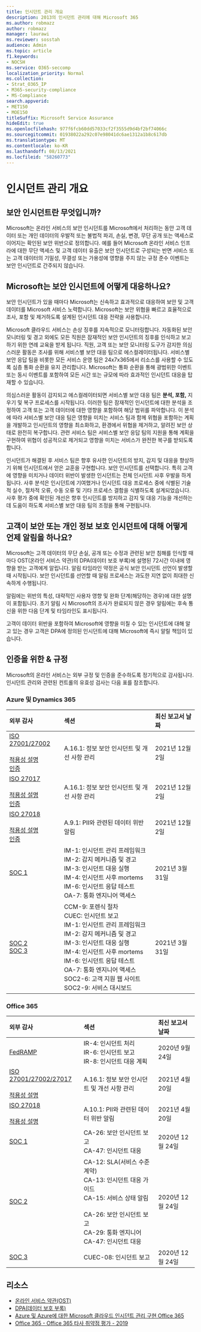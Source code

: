 ```yaml
---
title: 인시던트 관리 개요
description: 2013의 인시던트 관리에 대해 Microsoft 365
ms.author: robmazz
author: robmazz
manager: laurawi
ms.reviewer: sosstah
audience: Admin
ms.topic: article
f1.keywords:
- NOCSH
ms.service: O365-seccomp
localization_priority: Normal
ms.collection:
- Strat_O365_IP
- M365-security-compliance
- MS-Compliance
search.appverid:
- MET150
- MOE150
titleSuffix: Microsoft Service Assurance
hideEdit: true
ms.openlocfilehash: 977f6fcb60dd57033cf2f3555d9d4bf2bf74066c
ms.sourcegitcommit: 01938022a292c07e98041dc6ae1312a1b8c617db
ms.translationtype: MT
ms.contentlocale: ko-KR
ms.lasthandoff: 08/13/2021
ms.locfileid: "58260773"
---
```

# <a name="incident-management-overview"></a>인시던트 관리 개요

## <a name="what-is-a-security-incident"></a>보안 인시던트란 무엇입니까?

Microsoft는 온라인 서비스의 보안 인시던트를 Microsoft에서 처리하는 동안 고객 데이터 또는 개인 데이터의 우발적 또는 불법적 파괴, 손실, 변경, 무단 공개 또는 액세스로 이어지는 확인된 보안 위반으로 정의합니다. 예를 들어 Microsoft 온라인 서비스 인프라에 대한 무단 액세스 및 고객 데이터 유출은 보안 인시던트로 구성되는 반면 서비스 또는 고객 데이터의 기밀성, 무결성 또는 가용성에 영향을 주지 않는 규정 준수 이벤트는 보안 인시던트로 간주되지 않습니다.

## <a name="how-does-microsoft-respond-to-security-incidents"></a>Microsoft는 보안 인시던트에 어떻게 대응하나요?

보안 인시던트가 있을 때마다 Microsoft는 신속하고 효과적으로 대응하여 보안 및 고객 데이터를 Microsoft 서비스 노력합니다. Microsoft는 보안 위협을 빠르고 효율적으로 조사, 포함 및 제거하도록 설계된 인시던트 대응 전략을 사용합니다.

Microsoft 클라우드 서비스는 손상 징후를 지속적으로 모니터링합니다. 자동화된 보안 모니터링 및 경고 외에도 모든 직원은 잠재적인 보안 인시던트의 징후를 인식하고 보고하기 위한 연례 교육을 받게 됩니다. 직원, 고객 또는 보안 모니터링 도구가 감지한 의심스러운 활동은 조사를 위해 서비스별 보안 대응 팀으로 에스컬레이터됩니다. 서비스별 보안 응답 팀을 비롯한 모든 서비스 운영 팀은 24x7x365에서 리소스를 사용할 수 있도록 심층 통화 순환을 유지 관리합니다. Microsoft는 통화 순환을 통해 광범위한 이벤트 또는 동시 이벤트를 포함하여 모든 시간 또는 규모에 따라 효과적인 인시던트 대응을 탑재할 수 있습니다.

의심스러운 활동이 감지되고 에스컬레이터되면 서비스별 보안 대응 팀은 **분석, 포함,** 지우기 및 복구 프로세스를 시작됩니다. 이러한 팀은 잠재적인 인시던트에 대한 분석을 조정하여 고객 또는 고객 데이터에 대한 영향을 포함하여 해당 범위를 파악합니다. 이 분석에 따라 서비스별 보안 대응 팀은 영향을 미치는 서비스 팀과 함께 위협을 포함하는 계획을 개발하고 인시던트의 영향을 최소화하고, 환경에서 위협을 제거하고, 알려진 보안 상태로 완전히 복구합니다. 관련 서비스 팀은 서비스별 보안 응답 팀의 지원을 통해 계획을 구현하여 위협이 성공적으로 제거되고 영향을 미치는 서비스가 완전한 복구를 받되도록 합니다.

인시던트가 해결된 후 서비스 팀은 향후 유사한 인시던트의 방지, 감지 및 대응을 향상하기 위해 인시던트에서 얻은 교훈을 구현합니다. 보안 인시던트를 선택합니다. 특히 고객에 영향을 미치거나 데이터 위반이 발생한 인시던트는 전체 인시던트 사후 우발을 하게 됩니다. 사후 분석은 인시던트에 기여했거나 인시던트 대응 프로세스 중에 식별된 기술적 실수, 절차적 오류, 수동 오류 및 기타 프로세스 결함을 식별하도록 설계되었습니다. 사후 평가 중에 확인된 개선은 향후 인시던트를 방지하고 감지 및 대응 기능을 개선하는 데 도움이 하도록 서비스별 보안 대응 팀의 조정을 통해 구현됩니다.

## <a name="how-and-when-are-customers-notified-of-security-or-privacy-incidents"></a>고객이 보안 또는 개인 정보 보호 인시던트에 대해 어떻게 언제 알림을 하나요?

Microsoft는 고객 데이터의 무단 손실, 공개 또는 수정과 관련된 보안 침해를 인식할 때마다 OST(온라인 서비스 약관)의 DPA(데이터 보호 부록)에 설명된 72시간 이내에 영향을 받는 고객에게 알립니다. 알림 타임라인 약정은 공식 보안 인시던트 선언이 발생할 때 시작됩니다. 보안 인시던트를 선언할 때 알림 프로세스는 과도한 지연 없이 최대한 신속하게 수행됩니다.

알림에는 위반의 특성, 대략적인 사용자 영향 및 완화 단계(해당하는 경우)에 대한 설명이 포함됩니다. 초기 알림 시 Microsoft의 조사가 완료되지 않은 경우 알림에는 후속 통신을 위한 다음 단계 및 타임라인도 표시됩니다.

고객이 데이터 위반을 포함하여 Microsoft에 영향을 미칠 수 있는 인시던트에 대해 알고 있는 경우 고객은 DPA에 정의된 인시던트에 대해 Microsoft에 즉시 알릴 책임이 있습니다.

## <a name="related-external-regulations--certifications"></a>인증을 위한 & 규정

Microsoft의 온라인 서비스는 외부 규정 및 인증을 준수하도록 정기적으로 감사됩니다. 인시던트 관리와 관련된 컨트롤의 유효성 검사는 다음 표를 참조합니다.

### <a name="azure-and-dynamics-365"></a>Azure 및 Dynamics 365

| **외부 감사** | **섹션** | **최신 보고서 날짜** |
|:--------------------|:------------|:-----------------------|
| [ISO 27001/27002](https://servicetrust.microsoft.com/ViewPage/MSComplianceGuideV3?command=Download&downloadType=Document&downloadId=e9116047-f327-430c-a83f-166b7e561ad6&tab=7027ead0-3d6b-11e9-b9e1-290b1eb4cdeb&docTab=7027ead0-3d6b-11e9-b9e1-290b1eb4cdeb_ISO_Reports) <br><br> [적용성 설명](https://servicetrust.microsoft.com/ViewPage/MSComplianceGuideV3?command=Download&downloadType=Document&downloadId=00af6c3e-7f3e-4e0d-8b0e-79f45ef2cef1&tab=7027ead0-3d6b-11e9-b9e1-290b1eb4cdeb&docTab=7027ead0-3d6b-11e9-b9e1-290b1eb4cdeb_ISO_Reports) <br> [인증](https://servicetrust.microsoft.com/ViewPage/MSComplianceGuideV3?command=Download&downloadType=Document&downloadId=d7af5304-3a31-40e6-9abb-e26352305d41&tab=7027ead0-3d6b-11e9-b9e1-290b1eb4cdeb&docTab=7027ead0-3d6b-11e9-b9e1-290b1eb4cdeb_ISO_Reports) | A.16.1: 정보 보안 인시던트 및 개선 사항 관리 | 2021년 12월 2일 |
| [ISO 27017](https://servicetrust.microsoft.com/ViewPage/MSComplianceGuideV3?command=Download&downloadType=Document&downloadId=e9116047-f327-430c-a83f-166b7e561ad6&tab=7027ead0-3d6b-11e9-b9e1-290b1eb4cdeb&docTab=7027ead0-3d6b-11e9-b9e1-290b1eb4cdeb_ISO_Reports) <br><br> [적용성 설명](https://servicetrust.microsoft.com/ViewPage/MSComplianceGuideV3?command=Download&downloadType=Document&downloadId=a3bca0ac-867d-4204-b66b-13665f5f1e8d&tab=7027ead0-3d6b-11e9-b9e1-290b1eb4cdeb&docTab=7027ead0-3d6b-11e9-b9e1-290b1eb4cdeb_ISO_Reports) <br> [인증](https://servicetrust.microsoft.com/ViewPage/MSComplianceGuideV3?command=Download&downloadType=Document&downloadId=25718a8a-f34d-41e1-a95a-c49246508787&tab=7027ead0-3d6b-11e9-b9e1-290b1eb4cdeb&docTab=7027ead0-3d6b-11e9-b9e1-290b1eb4cdeb_ISO_Reports) | A.16.1: 정보 보안 인시던트 및 개선 사항 관리 | 2021년 12월 2일 |
| [ISO 27018](https://servicetrust.microsoft.com/ViewPage/MSComplianceGuideV3?command=Download&downloadType=Document&downloadId=e9116047-f327-430c-a83f-166b7e561ad6&tab=7027ead0-3d6b-11e9-b9e1-290b1eb4cdeb&docTab=7027ead0-3d6b-11e9-b9e1-290b1eb4cdeb_ISO_Reports) <br><br> [적용성 설명](https://servicetrust.microsoft.com/ViewPage/MSComplianceGuideV3?command=Download&downloadType=Document&downloadId=00af6c3e-7f3e-4e0d-8b0e-79f45ef2cef1&tab=7027ead0-3d6b-11e9-b9e1-290b1eb4cdeb&docTab=7027ead0-3d6b-11e9-b9e1-290b1eb4cdeb_ISO_Reports) <br> [인증](https://servicetrust.microsoft.com/ViewPage/MSComplianceGuideV3?command=Download&downloadType=Document&downloadId=56904fc3-0942-4ff5-9eef-7cabc751a25c&tab=7027ead0-3d6b-11e9-b9e1-290b1eb4cdeb&docTab=7027ead0-3d6b-11e9-b9e1-290b1eb4cdeb_ISO_Reports) | A.9.1: PII와 관련된 데이터 위반 알림  | 2021년 12월 2일 |
| [SOC 1](https://servicetrust.microsoft.com/ViewPage/MSComplianceGuideV3?command=Download&downloadType=Document&downloadId=b8721ebd-af20-42fe-b22f-8332b0a19517&tab=7027ead0-3d6b-11e9-b9e1-290b1eb4cdeb&docTab=7027ead0-3d6b-11e9-b9e1-290b1eb4cdeb_SOC_%2F_SSAE_16_Reports) | IM-1: 인시던트 관리 프레임워크 <br> IM-2: 감지 메커니즘 및 경고 <br> IM-3: 인시던트 대응 실행 <br> IM-4: 인시던트 사후 mortems <br> IM-6: 인시던트 응답 테스트 <br> OA-7: 통화 엔지니어 액세스 | 2021년 3월 31일 |
| [SOC 2](https://servicetrust.microsoft.com/ViewPage/MSComplianceGuideV3?command=Download&downloadType=Document&downloadId=234a0f57-83c1-4afc-a586-a0e7a59592f7&tab=7027ead0-3d6b-11e9-b9e1-290b1eb4cdeb&docTab=7027ead0-3d6b-11e9-b9e1-290b1eb4cdeb_SOC_%2F_SSAE_16_Reports) <br> [SOC 3](https://servicetrust.microsoft.com/ViewPage/MSComplianceGuideV3?command=Download&downloadType=Document&downloadId=75c8cbf6-e456-473c-a05e-34fea888ec2a&tab=7027ead0-3d6b-11e9-b9e1-290b1eb4cdeb&docTab=7027ead0-3d6b-11e9-b9e1-290b1eb4cdeb_SOC_%2F_SSAE_16_Reports) | CCM-9: 포렌식 절차 <br> CUEC: 인시던트 보고 <br> IM-1: 인시던트 관리 프레임워크 <br> IM-2: 감지 메커니즘 및 경고 <br> IM-3: 인시던트 대응 실행 <br> IM-4: 인시던트 사후 mortems <br> IM-6: 인시던트 응답 테스트 <br> OA-7: 통화 엔지니어 액세스 <br> SOC2-6: 고객 지원 웹 사이트 <br> SOC2-9: 서비스 대시보드 | 2021년 3월 31일 |

### <a name="office-365"></a>Office 365

| **외부 감사** | **섹션** | **최신 보고서 날짜** |
|:--------------------|:------------|:-----------------------|
| [FedRAMP](https://compliance.microsoft.com/compliancemanager) | IR-4: 인시던트 처리 <br> IR-6: 인시던트 보고 <br> IR-8: 인시던트 대응 계획 | 2020년 9월 24일 |
| [ISO 27001/27002/27017](https://servicetrust.microsoft.com/ViewPage/MSComplianceGuideV3?command=Download&downloadType=Document&downloadId=8d625374-4f2d-49f8-9d37-a4281ba98222&tab=7027ead0-3d6b-11e9-b9e1-290b1eb4cdeb&docTab=7027ead0-3d6b-11e9-b9e1-290b1eb4cdeb_ISO_Reports) <br><br> [적용성 설명](https://servicetrust.microsoft.com/ViewPage/MSComplianceGuideV3?command=Download&downloadType=Document&downloadId=c0df4ce8-c77e-4183-84eb-c8688470d8b1&tab=7027ead0-3d6b-11e9-b9e1-290b1eb4cdeb&docTab=7027ead0-3d6b-11e9-b9e1-290b1eb4cdeb_ISO_Reports) | A.16.1: 정보 보안 인시던트 및 개선 사항 관리 | 2021년 4월 20일 |
| [ISO 27018](https://servicetrust.microsoft.com/ViewPage/MSComplianceGuideV3?command=Download&downloadType=Document&downloadId=8d625374-4f2d-49f8-9d37-a4281ba98222&tab=7027ead0-3d6b-11e9-b9e1-290b1eb4cdeb&docTab=7027ead0-3d6b-11e9-b9e1-290b1eb4cdeb_ISO_Reports) <br><br> [적용성 설명](https://servicetrust.microsoft.com/ViewPage/MSComplianceGuideV3?command=Download&downloadType=Document&downloadId=c0df4ce8-c77e-4183-84eb-c8688470d8b1&tab=7027ead0-3d6b-11e9-b9e1-290b1eb4cdeb&docTab=7027ead0-3d6b-11e9-b9e1-290b1eb4cdeb_ISO_Reports) | A.10.1: PII와 관련된 데이터 위반 알림  | 2021년 4월 20일 |
| [SOC 1](https://servicetrust.microsoft.com/ViewPage/MSComplianceGuideV3?command=Download&downloadType=Document&downloadId=90df3f9c-3aaf-4dbf-99d0-ca9f2991721b&tab=7027ead0-3d6b-11e9-b9e1-290b1eb4cdeb&docTab=7027ead0-3d6b-11e9-b9e1-290b1eb4cdeb_SOC_%2F_SSAE_16_Reports) | CA-26: 보안 인시던트 보고 <br> CA-47: 인시던트 대응 | 2020년 12월 24일 |
| [SOC 2](https://servicetrust.microsoft.com/ViewPage/MSComplianceGuideV3?command=Download&downloadType=Document&downloadId=a73c1738-7892-42b7-acd3-87b6371c53f6&tab=7027ead0-3d6b-11e9-b9e1-290b1eb4cdeb&docTab=7027ead0-3d6b-11e9-b9e1-290b1eb4cdeb_SOC_%2F_SSAE_16_Reports) | CA-12: SLA(서비스 수준 계약) <br> CA-13: 인시던트 대응 가이드 <br> CA-15: 서비스 상태 알림  <br>  <br> CA-26: 보안 인시던트 보고 <br> CA-29: 통화 엔지니어 <br> CA-47: 인시던트 대응 | 2020년 12월 24일 |
| [SOC 3](https://servicetrust.microsoft.com/ViewPage/MSComplianceGuideV3?command=Download&downloadType=Document&downloadId=274054e5-4968-48d2-bf94-9a8eda5d7a93&tab=7027ead0-3d6b-11e9-b9e1-290b1eb4cdeb&docTab=7027ead0-3d6b-11e9-b9e1-290b1eb4cdeb_SOC_%2F_SSAE_16_Reports) | CUEC-08: 인시던트 보고  | 2020년 12월 24일  |

## <a name="resources"></a>리소스

- [온라인 서비스 약관(OST)](https://www.microsoft.com/licensing/product-licensing/products)
- [DPA(데이터 보호 부록)](https://www.microsoft.com/licensing/product-licensing/products)
- [Azure 및 Azure에 대한 Microsoft 클라우드 인시던트 관리 구현 Office 365](https://servicetrust.microsoft.com/ViewPage/TrustDocumentsV3?command=Download&downloadType=Document&downloadId=a8a7cb87-9710-4d09-8748-0835b6754e95&tab=7f51cb60-3d6c-11e9-b2af-7bb9f5d2d913&docTab=7f51cb60-3d6c-11e9-b2af-7bb9f5d2d913_FAQ_and_White_Papers)
- [Office 365 - Office 365 타사 취약점 평가 - 2019](https://servicetrust.microsoft.com/ViewPage/TrustDocumentsV3?command=Download&downloadType=Document&downloadId=e85e478f-2491-435d-9c1b-2f0ad7ca8e56&tab=7f51cb60-3d6c-11e9-b2af-7bb9f5d2d913&docTab=7f51cb60-3d6c-11e9-b2af-7bb9f5d2d913_Pen_Test_and_Security_Assessments)
